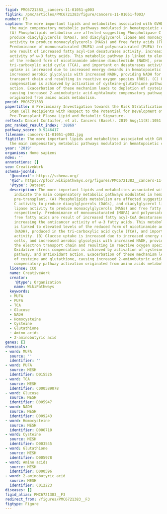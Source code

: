 ```yaml
---
figid: PMC6721383__cancers-11-01051-g003
figlink: /pmc/articles/PMC6721383/figure/cancers-11-01051-f003/
number: F3
caption: The more important lipids and metabolites associated with GVHD may indicate
  the main compensatory metabolic pathways modulated in hematopoietic cells pre-transplant.
  (A) Phospholipids metabolism are affected suggesting Phospholipase C activity to
  produce diacylglycerols (DAGs), and diacylglycerol lipase and monoacylglycerol lipase
  activity to produce monoacylglycerols (MAGs) and free fatty acids (FFA), respectively.
  Predominance of monounsaturated (MUFA) and polyunsaturated (PUFA) free fatty acids
  are result of increased fatty acyl-CoA desaturases activity, increasing the anticancer
  activity of ω-3 fatty acids. This metabolic pathway is linked to elevated levels
  of the reduced form of nicotinamide adenine dinucleotide (NADH), produced in the
  tri-carboxylic acid cycle (TCA), and important on desaturases activity. (B) Glucose
  uptake is increased due to increased energy demands in hematopoietic cells, and
  increased aerobic glycolysis with increased NADH, providing NADH for the electron
  transport chain and resulting in reactive oxygen species (ROS). (C) Oxidative stress
  compensation is achieved by activation of cysteine-glutathione pathway, and antioxidant
  action. Exacerbation of these mechanism leads to depletion of cysteine and glutathione,
  causing increased 2-aminobutyric acid-ophtalmate compensatory pathway activation
  originated from amino acids metabolism.
pmcid: PMC6721383
papertitle: A Preliminary Investigation towards the Risk Stratification of Allogeneic
  Stem Cell Recipients with Respect to the Potential for Development of GVHD via Their
  Pre-Transplant Plasma Lipid and Metabolic Signature.
reftext: Daniel Contaifer, et al. Cancers (Basel). 2019 Aug;11(8):1051.
pmc_ranked_result_index: '38869'
pathway_score: 0.9246417
filename: cancers-11-01051-g003.jpg
figtitle: The more important lipids and metabolites associated with GVHD may indicate
  the main compensatory metabolic pathways modulated in hematopoietic cells pre-transplant
year: '2019'
organisms: Homo sapiens
ndex: ''
annotations: []
seo: CreativeWork
schema-jsonld:
  '@context': https://schema.org/
  '@id': https://pfocr.wikipathways.org/figures/PMC6721383__cancers-11-01051-g003.html
  '@type': Dataset
  description: The more important lipids and metabolites associated with GVHD may
    indicate the main compensatory metabolic pathways modulated in hematopoietic cells
    pre-transplant. (A) Phospholipids metabolism are affected suggesting Phospholipase
    C activity to produce diacylglycerols (DAGs), and diacylglycerol lipase and monoacylglycerol
    lipase activity to produce monoacylglycerols (MAGs) and free fatty acids (FFA),
    respectively. Predominance of monounsaturated (MUFA) and polyunsaturated (PUFA)
    free fatty acids are result of increased fatty acyl-CoA desaturases activity,
    increasing the anticancer activity of ω-3 fatty acids. This metabolic pathway
    is linked to elevated levels of the reduced form of nicotinamide adenine dinucleotide
    (NADH), produced in the tri-carboxylic acid cycle (TCA), and important on desaturases
    activity. (B) Glucose uptake is increased due to increased energy demands in hematopoietic
    cells, and increased aerobic glycolysis with increased NADH, providing NADH for
    the electron transport chain and resulting in reactive oxygen species (ROS). (C)
    Oxidative stress compensation is achieved by activation of cysteine-glutathione
    pathway, and antioxidant action. Exacerbation of these mechanism leads to depletion
    of cysteine and glutathione, causing increased 2-aminobutyric acid-ophtalmate
    compensatory pathway activation originated from amino acids metabolism.
  license: CC0
  name: CreativeWork
  creator:
    '@type': Organization
    name: WikiPathways
  keywords:
  - MUFA
  - PUFA
  - TCA
  - Glucose
  - NADH
  - Homocysteine
  - Cysteine
  - Glutathione
  - Amino acids
  - 2-aminobutyric acid
genes: []
chemicals:
- word: MUFA
  source: ''
  identifier: ''
- word: PUFA
  source: MESH
  identifier: D015525
- word: TCA
  source: MESH
  identifier: C000589078
- word: Glucose
  source: MESH
  identifier: D005947
- word: NADH
  source: MESH
  identifier: D009243
- word: Homocysteine
  source: MESH
  identifier: D006710
- word: Cysteine
  source: MESH
  identifier: D003545
- word: Glutathione
  source: MESH
  identifier: D005978
- word: Amino acids
  source: MESH
  identifier: D000596
- word: 2-aminobutyric acid
  source: MESH
  identifier: C012223
diseases: []
figid_alias: PMC6721383__F3
redirect_from: /figures/PMC6721383__F3
figtype: Figure
---
```

